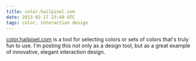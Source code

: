 ```yaml
---
title: color.hailpixel.com
date: 2013-02-17 23:49 UTC
tags: color, interaction design
---
```


[color.hailpixel.com][1] is a tool for selecting colors or sets of colors that's truly fun to use. I'm posting this not only as a design tool, but as a great example of innovative, elegant interaction design.

<!--more-->

[1]: http://color.hailpixel.com
